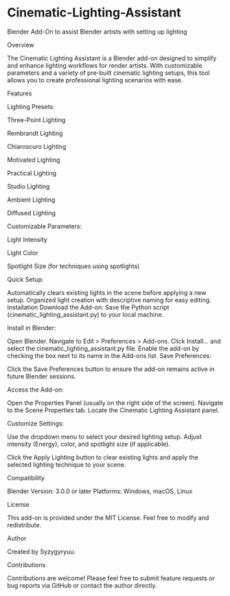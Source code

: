 # Cinematic-Lighting-Assistant
Blender Add-On to assist Blender artists with setting up lighting

Overview

The Cinematic Lighting Assistant is a Blender add-on designed to simplify and enhance lighting workflows for render artists. With customizable parameters and a variety of pre-built cinematic lighting setups, this tool allows you to create professional lighting scenarios with ease.

Features

Lighting Presets:

Three-Point Lighting

Rembrandt Lighting

Chiaroscuro Lighting

Motivated Lighting

Practical Lighting

Studio Lighting

Ambient Lighting

Diffused Lighting

Customizable Parameters:

Light Intensity

Light Color

Spotlight Size (for techniques using spotlights)

Quick Setup:

Automatically clears existing lights in the scene before applying a new setup.
Organized light creation with descriptive naming for easy editing.
Installation
Download the Add-on: Save the Python script (cinematic_lighting_assistant.py) to your local machine.

Install in Blender:

Open Blender.
Navigate to Edit > Preferences > Add-ons.
Click Install... and select the cinematic_lighting_assistant.py file.
Enable the add-on by checking the box next to its name in the Add-ons list.
Save Preferences:

Click the Save Preferences button to ensure the add-on remains active in future Blender sessions.

Access the Add-on:

Open the Properties Panel (usually on the right side of the screen).
Navigate to the Scene Properties tab.
Locate the Cinematic Lighting Assistant panel.

Customize Settings:

Use the dropdown menu to select your desired lighting setup.
Adjust intensity (Energy), color, and spotlight size (if applicable).

Click the Apply Lighting button to clear existing lights and apply the selected lighting technique to your scene.

Compatibility

Blender Version: 3.0.0 or later
Platforms: Windows, macOS, Linux

License

This add-on is provided under the MIT License. Feel free to modify and redistribute.

Author

Created by Syzygyryuu.

Contributions

Contributions are welcome! Please feel free to submit feature requests or bug reports via GitHub or contact the author directly.
